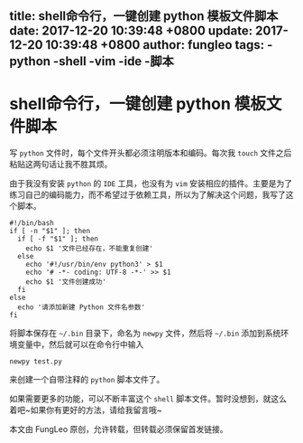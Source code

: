 title: shell命令行，一键创建 python 模板文件脚本
date: 2017-12-20 10:39:48 +0800
update: 2017-12-20 10:39:48 +0800
author: fungleo
tags:
    -python
    -shell
    -vim
    -ide
    -脚本
---

# shell命令行，一键创建 python 模板文件脚本

写 `python` 文件时，每个文件开头都必须注明版本和编码。每次我 `touch` 文件之后粘贴这两句话让我不胜其烦。

由于我没有安装 `python` 的 `IDE` 工具，也没有为 `vim` 安装相应的插件。主要是为了练习自己的编码能力，而不希望过于依赖工具，所以为了解决这个问题，我写了这个脚本。

```#
#!/bin/bash
if [ -n "$1" ]; then
  if [ -f "$1" ]; then
    echo $1 '文件已经存在，不能重复创建'
  else
    echo '#!/usr/bin/env python3' > $1
    echo '# -*- coding: UTF-8 -*-' >> $1
    echo $1 '文件创建成功'
  fi
else
  echo '请添加新建 Python 文件名参数'
fi
```

将脚本保存在 `~/.bin` 目录下，命名为 `newpy` 文件，然后将  `~/.bin` 添加到系统环境变量中，然后就可以在命令行中输入

```#
newpy test.py
```

来创建一个自带注释的 `python` 脚本文件了。

如果需要更多的功能，可以不断丰富这个 `shell` 脚本文件。暂时没想到，就这么着吧~如果你有更好的方法，请给我留言哦~

本文由 FungLeo 原创，允许转载，但转载必须保留首发链接。

